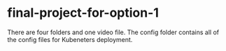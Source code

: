# final-project-for-option-1

There are four folders and one video file. The config folder contains all of the config files for Kubeneters deployment. 
